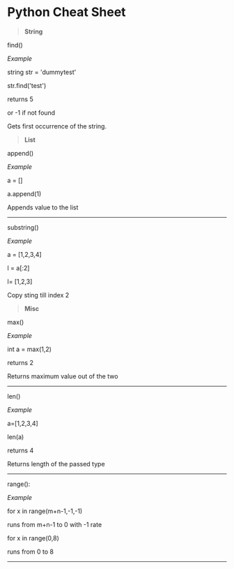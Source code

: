 # Python Cheat Sheet

>**String**

find()

*Example*

string str = 'dummytest'

str.find('test') 

returns 5

or -1 if not found

Gets first occurrence of the string.


>**List**

append()

*Example*

a = []

a.append(1)


Appends value to the list

---

substring()

*Example*

a = [1,2,3,4]

l = a[:2]

l= [1,2,3]

Copy sting till index 2


>**Misc**

max()

*Example*

int a = max(1,2)

returns 2

Returns maximum value out of the two

---

len()

*Example*

a=[1,2,3,4]

len(a)

returns 4

Returns length of the passed type

---

range():

*Example*

for x in range(m+n-1,-1,-1)

runs from m+n-1 to 0 with -1 rate

for x in range(0,8)

runs from 0 to 8 

---
